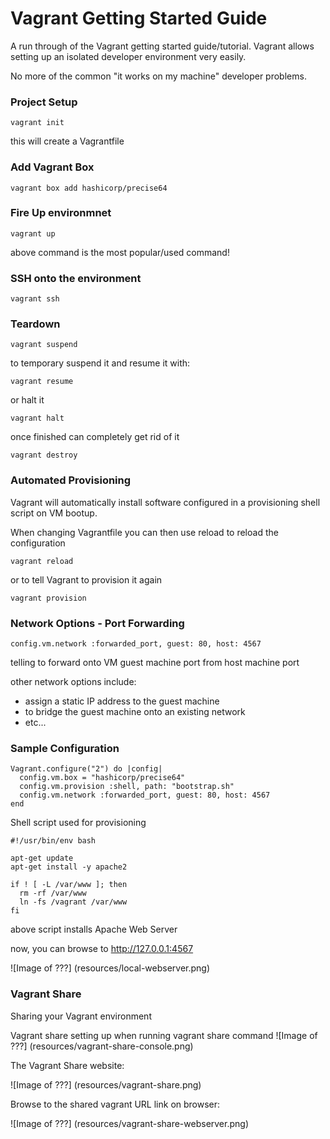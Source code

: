 # Vagrant Getting Started Guide

A run through of the Vagrant getting started guide/tutorial. Vagrant allows setting up an isolated developer environment very easily.

No more of the common "it works on my machine" developer problems.


### Project Setup
```
vagrant init
```
this will create a Vagrantfile 

### Add Vagrant Box
```
vagrant box add hashicorp/precise64
```

### Fire Up environmnet
```
vagrant up
```
above command is the most popular/used command!

### SSH onto the environment
```
vagrant ssh
```

### Teardown
```
vagrant suspend
```
to temporary suspend it and resume it with:

```
vagrant resume
```

or halt it
```
vagrant halt
```

once finished can completely get rid of it
```
vagrant destroy
```

### Automated Provisioning

Vagrant will automatically install software configured in a provisioning shell script on VM bootup.

When changing Vagrantfile you can then use reload to reload the configuration

```
vagrant reload
```

or to tell Vagrant to provision it again

```
vagrant provision
```

### Network Options - Port Forwarding
```
config.vm.network :forwarded_port, guest: 80, host: 4567
```
telling to forward onto VM guest machine port from host machine port

other network options include:
- assign a static IP address to the guest machine
- to bridge the guest machine onto an existing network
- etc...

### Sample Configuration

```
Vagrant.configure("2") do |config|
  config.vm.box = "hashicorp/precise64"
  config.vm.provision :shell, path: "bootstrap.sh"
  config.vm.network :forwarded_port, guest: 80, host: 4567
end
```

Shell script used for provisioning 
```
#!/usr/bin/env bash

apt-get update
apt-get install -y apache2

if ! [ -L /var/www ]; then
  rm -rf /var/www
  ln -fs /vagrant /var/www
fi
```
above script installs Apache Web Server

now, you can browse to http://127.0.0.1:4567

![Image of ???]
(resources/local-webserver.png)

### Vagrant Share

Sharing your Vagrant environment

Vagrant share setting up when running vagrant share command
![Image of ???]
(resources/vagrant-share-console.png)

The Vagrant Share website:

![Image of ???]
(resources/vagrant-share.png)

Browse to the shared vagrant URL link on browser:

![Image of ???]
(resources/vagrant-share-webserver.png)


